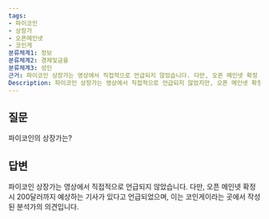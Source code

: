 ```yaml
---
tags:
- 파이코인
- 상장가
- 오픈메인넷
- 코인게
분류체계1: 정보
분류체계2: 경제및금융
분류체계3: 성인
근거: 파이코인 상장가는 영상에서 직접적으로 언급되지 않았습니다. 다만, 오픈 메인넷 확정 시 200달러까지 예상하는 기사가 있다고 언급되었으며, 이는 코인게이라는 곳에서 작성된 분석가의 의견입니다.
Description: 파이코인 상장가는 영상에서 직접적으로 언급되지 않았지만, 오픈 메인넷 확정 시 200달러까지 예상하는 분석 기사가 있다는 정보가 제공되었습니다.
---
```


## 질문
파이코인의 상장가는?

## 답변
파이코인 상장가는 영상에서 직접적으로 언급되지 않았습니다. 다만, 오픈 메인넷 확정 시 200달러까지 예상하는 기사가 있다고 언급되었으며, 이는 코인게이라는 곳에서 작성된 분석가의 의견입니다.